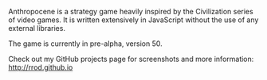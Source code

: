 Anthropocene is a strategy game heavily inspired by the Civilization series of video games.  It is written extensively in JavaScript without the use of any external libraries.

The game is currently in pre-alpha, version 50.

Check out my GitHub projects page for screenshots and more information:
http://rrod.github.io